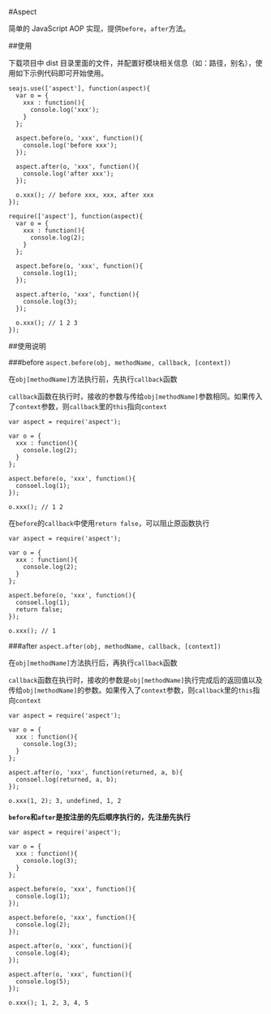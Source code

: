 #Aspect

简单的 JavaScript AOP 实现，提供``before``，``after``方法。

##使用

下载项目中 dist 目录里面的文件，并配置好模块相关信息（如：路径，别名），使用如下示例代码即可开始使用。

```
seajs.use(['aspect'], function(aspect){
  var o = {
    xxx : function(){
      console.log('xxx');
    }
  };
  
  aspect.before(o, 'xxx', function(){
    console.log('before xxx');
  });
  
  aspect.after(o, 'xxx', function(){
    console.log('after xxx');
  });
  
  o.xxx(); // before xxx, xxx, after xxx
});

require(['aspect'], function(aspect){
  var o = {
    xxx : function(){
      console.log(2);
    }
  };
  
  aspect.before(o, 'xxx', function(){
    console.log(1);
  });
  
  aspect.after(o, 'xxx', function(){
    console.log(3);
  });
  
  o.xxx(); // 1 2 3
});
```

##使用说明

###before ``aspect.before(obj, methodName, callback, [context])``

在``obj[methodName]``方法执行前，先执行``callback``函数

``callback``函数在执行时，接收的参数与传给``obj[methodName]``参数相同。如果传入了``context``参数，则``callback``里的``this``指向``context``

```
var aspect = require('aspect');

var o = {
  xxx : function(){
    console.log(2);
  }
};

aspect.before(o, 'xxx', function(){
  consoel.log(1);
});

o.xxx(); // 1 2
```

在``before``的``callback``中使用``return false``，可以阻止原函数执行

```
var aspect = require('aspect');

var o = {
  xxx : function(){
    console.log(2);
  }
};

aspect.before(o, 'xxx', function(){
  consoel.log(1);
  return false;
});

o.xxx(); // 1
```

###after ``aspect.after(obj, methodName, callback, [context])``

在``obj[methodName]``方法执行后，再执行``callback``函数

``callback``函数在执行时，接收的参数是``obj[methodName]``执行完成后的返回值以及传给``obj[methodName]``的参数。如果传入了``context``参数，则``callback``里的``this``指向``context``

```
var aspect = require('aspect');

var o = {
  xxx : function(){
    console.log(3);
  }
};

aspect.after(o, 'xxx', function(returned, a, b){
  consoel.log(returned, a, b);
});

o.xxx(1, 2); 3, undefined, 1, 2
```

**``before``和``after``是按注册的先后顺序执行的，先注册先执行**

```
var aspect = require('aspect');

var o = {
  xxx : function(){
    console.log(3);
  }
};

aspect.before(o, 'xxx', function(){
  console.log(1);
});

aspect.before(o, 'xxx', function(){
  console.log(2);
});

aspect.after(o, 'xxx', function(){
  console.log(4);
});

aspect.after(o, 'xxx', function(){
  console.log(5);
});

o.xxx(); 1, 2, 3, 4, 5
```
